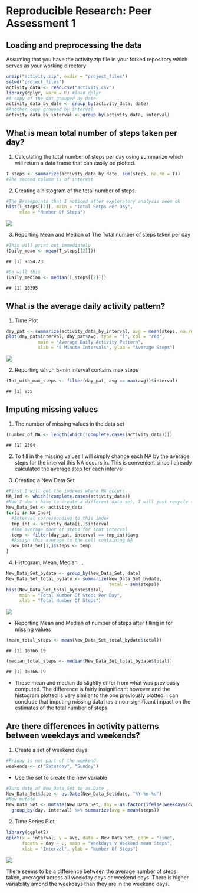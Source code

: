 # Reproducible Research: Peer Assessment 1


## Loading and preprocessing the data

Assuming that you have the activity.zip file in your forked repository which serves as your working directory

```r
unzip("activity.zip", exdir = "project_files")
setwd("project_files")
activity_data <- read.csv("activity.csv")
library(dplyr, warn = F) #load dplyr
#A copy of the dat grouped by date
activity_data_by_date <- group_by(activity_data, date)
#Another copy grouped by interval
activity_data_by_interval <- group_by(activity_data, interval)
```


## What is mean total number of steps taken per day?

1. Calculating the total number of steps per day using summarize which will return a data frame that can easily be plotted.

```r
T_steps <- summarize(activity_data_by_date, sum(steps, na.rm = T))
#The second column is of interest
```

2. Creating a histogram of the total number of steps.

```r
#The Breakpoints that I noticed after exploratory analysis seem ok
hist(T_steps[[2]], main = "Total Setps Per Day", 
     xlab = "Number Of Steps")
```

![](PA1_template_files/figure-html/unnamed-chunk-3-1.png) 

3. Reporting Mean and Median of The Total number of steps taken per day

```r
#This will print out immediately
(Daily_mean <- mean(T_steps[[2]]))
```

```
## [1] 9354.23
```

```r
#So will this
(Daily_median <- median(T_steps[[2]]))
```

```
## [1] 10395
```


## What is the average daily activity pattern?
1. Time Plot

```r
day_pat <- summarize(activity_data_by_interval, avg = mean(steps, na.rm = TRUE))
plot(day_pat$interval, day_pat$avg, type = "l", col = "red",
            main = "Average Daily Activity Pattern",
            xlab = "5 Minute Intervals", ylab = "Average Steps")
```

![](PA1_template_files/figure-html/unnamed-chunk-5-1.png) 

2. Reporting which 5-min interval contains max steps

```r
(Int_with_max_steps <- filter(day_pat, avg == max(avg))$interval)
```

```
## [1] 835
```


## Imputing missing values
1. The number of missing values in the data set

```r
(number_of_NA <- length(which(!complete.cases(activity_data))))
```

```
## [1] 2304
```

2. To fill in the missing values I will simply change each NA by the average steps for the interval this NA occurs in. This is convenient since I already calculated the average step for each interval.

3. Creating a New Data Set

```r
#First I will get the indexes where NA occurs.
NA_Ind <- which(!complete.cases(activity_data))
#Now I don't have to create a different data set, I will just recycle the one created on line 51
New_Data_Set <- activity_data
for(i in NA_Ind){
  #Interval corresponding to this index
  tmp_int <- activity_data[i,]$interval
  #The average nber of steps for that interval
  temp <- filter(day_pat, interval == tmp_int)$avg
  #Assign this average to the cell containing NA
  New_Data_Set[i,]$steps <- temp
}
```

4. Histogram, Mean, Median ...

```r
New_Data_Set_bydate <- group_by(New_Data_Set, date)
New_Data_Set_total_bydate <- summarize(New_Data_Set_bydate,
                                       total = sum(steps))
hist(New_Data_Set_total_bydate$total,
     main = "Total Number Of Steps Per Day",
     xlab = "Total Number Of Steps")
```

![](PA1_template_files/figure-html/unnamed-chunk-9-1.png) 

* Reporting Mean and Median of number of steps after filling in for missing values

```r
(mean_total_steps <- mean(New_Data_Set_total_bydate$total))
```

```
## [1] 10766.19
```

```r
(median_total_steps <- median(New_Data_Set_total_bydate$total))
```

```
## [1] 10766.19
```
* These mean and median do slightly differ from what was previously computed. The difference is fairly insignificant however and the histogram plotted is very similar to the one previously plotted. I can conclude that imputing missing data has a non-significant impact on the estimates of the total number of steps.

## Are there differences in activity patterns between weekdays and weekends?
1. Create a set of weekend days

```r
#Friday is not part of the weekend.
weekends <- c("Saturday", "Sunday")
```

* Use the set to create the new variable

```r
#Turn date of New_Data_Set to as.Date
New_Data_Set$date <- as.Date(New_Data_Set$date, "%Y-%m-%d")
#Now mutate
New_Data_Set <- mutate(New_Data_Set, day = as.factor(ifelse(weekdays(date) %in% weekends, "weekend", "weekday"))) %>%
  group_by(day, interval) %>% summarize(avg = mean(steps))
```

2. Time Series Plot

```r
library(ggplot2)
qplot(x = interval, y = avg, data = New_Data_Set, geom = "line",
      facets = day ~ ., main = "Weekdays v Weekend mean Steps",
      xlab = "Interval", ylab = "Number Of Steps")
```

![](PA1_template_files/figure-html/unnamed-chunk-13-1.png) 

There seems to be a difference between the average number of steps taken, averaged across all weekday days or weekend days. There is higher variability amond the weekdays than they are in the weekend days.
